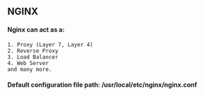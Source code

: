 ## NGINX

#### Nginx can act as a:

    1. Proxy (Layer 7, Layer 4)
    2. Reverse Proxy
    3. Load Balancer
    4. Web Server
    and many more.

#### Default configuration file path: /usr/local/etc/nginx/nginx.conf
